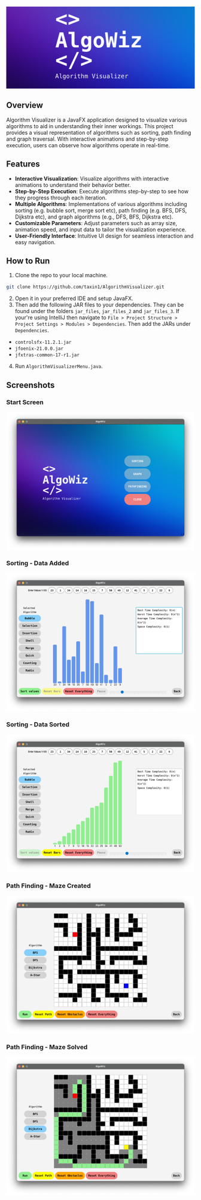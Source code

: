 ![AlgoWiz](screenshots/logo.png)

## Overview
Algorithm Visualizer is a JavaFX application designed to visualize various algorithms to aid in understanding their inner workings. This project provides a visual representation of algorithms such as sorting, path finding and graph traversal. With interactive animations and step-by-step execution, users can observe how algorithms operate in real-time.

## Features
- **Interactive Visualization**: Visualize algorithms with interactive animations to understand their behavior better.
- **Step-by-Step Execution**: Execute algorithms step-by-step to see how they progress through each iteration.
- **Multiple Algorithms**: Implementations of various algorithms including sorting (e.g. bubble sort, merge sort etc), path finding (e.g. BFS, DFS, Dijkstra etc), and graph algorithms (e.g., DFS, BFS, Dijkstra etc).
- **Customizable Parameters**: Adjust parameters such as array size, animation speed, and input data to tailor the visualization experience.
- **User-Friendly Interface**: Intuitive UI design for seamless interaction and easy navigation.

## How to Run
1. Clone the repo to your local machine.
```bash
git clone https://github.com/taxin1/AlgorithmVisualizer.git
```
2. Open it in your preferred IDE and setup JavaFX.
3. Then add the following JAR files to your dependencies. They can be found under the folders `jar_files`, `jar_files_2` and `jar_files_3`. If your're using IntelliJ then navigate to `File > Project Structure > Project Settings > Modules > Dependencies`. Then add the JARs under `Dependencies`.
  - `controlsfx-11.2.1.jar`
  - `jfoenix-21.0.0.jar`
  - `jfxtras-common-17-r1.jar`
4. Run `AlgorithmVisualizerMenu.java`.

## Screenshots
### Start Screen
![Start Screen](screenshots/main.png)
### Sorting - Data Added
![Main Screen](screenshots/sorting1.png)
### Sorting - Data Sorted
![Main Screen](screenshots/sorting2.png)
### Path Finding - Maze Created
![Main Screen](screenshots/pathfinding1.png)
### Path Finding - Maze Solved
![Main Screen](screenshots/pathfinding2.png)
